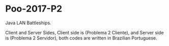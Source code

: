 # Poo-2017-P2

Java LAN Battleships.

Client and Server Sides, Client side is (Problema 2 Cliente), and Server side is (Problema 2 Servidor), both codes are written in Brazilian Portuguese.
